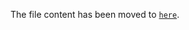The file content has been moved to [`here`](https://github.com/Spxg/sqlite-wasm-rs/blob/master/sqlite-wasm-rs/src/vfs/README.md).
